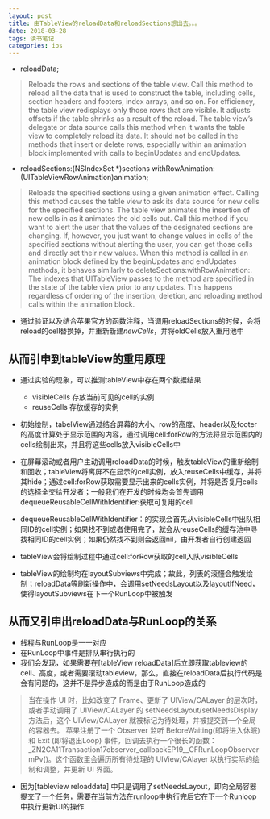 ```yaml
---
layout: post
title: 由TableView的reloadData和reloadSections想出去。。。
date: 2018-03-28
tags: 读书笔记
categories: ios
---
```


- reloadData;
>Reloads the rows and sections of the table view.
Call this method to reload all the data that is used to construct the table, including cells, section headers and footers, index arrays, and so on. For efficiency, the table view redisplays only those rows that are visible. It adjusts offsets if the table shrinks as a result of the reload. The table view’s delegate or data source calls this method when it wants the table view to completely reload its data. It should not be called in the methods that insert or delete rows, especially within an animation block implemented with calls to beginUpdates and endUpdates.

- reloadSections:(NSIndexSet *)sections withRowAnimation:(UITableViewRowAnimation)animation;
>Reloads the specified sections using a given animation effect.
Calling this method causes the table view to ask its data source for new cells for the specified sections. The table view animates the insertion of new cells in as it animates the old cells out. Call this method if you want to alert the user that the values of the designated sections are changing. If, however, you just want to change values in cells of the specified sections without alerting the user, you can get those cells and directly set their new values.
When this method is called in an animation block defined by the beginUpdates and endUpdates methods, it behaves similarly to deleteSections:withRowAnimation:. The indexes that UITableView passes to the method are specified in the state of the table view prior to any updates. This happens regardless of ordering of the insertion, deletion, and reloading method calls within the animation block.

- 通过验证以及结合苹果官方的函数注释，当调用reloadSections的时候，会将reload的cell替换掉，并重新新建*newCells*，并将oldCells放入重用池中
## 从而引申到tableView的重用原理
- 通过实验的现象，可以推测tableView中存在两个数据结果
	- visibleCells 存放当前可见的cell的实例
	- reuseCells 存放缓存的实例

- 初始绘制，tabelView通过结合屏幕的大小、row的高度、header以及footer的高度计算处于显示范围的内容，通过调用cell:forRow的方法将显示范围内的cells绘制出来，并且将这些cells放入visibleCells中
- 在屏幕滚动或者用户主动调用reloadData的时候，触发tableView的重新绘制和回收；tableView将离屏不在显示的cell实例，放入reuseCells中缓存，并将其hide；通过cell:forRow获取需要显示出来的cells实例，并将是否复用cells的选择全交给开发者；一般我们在开发的时候均会首先调用dequeueReusableCellWithIdentifier:获取可复用的cell
- dequeueReusableCellWithIdentifier：的实现会首先从visibleCells中出队相同ID的cell实例；如果找不到或者使用完了，就会从reuseCells的缓存池中寻找相同ID的cell实例；如果仍然找不到则会返回nil，由开发者自行创建返回
- tableView会将绘制过程中通过cell:forRow获取的cell入队visibleCells
- tableView的绘制均在layoutSubviews中完成；故此，列表的滚懂会触发绘制；reloadData等刷新操作中，会调用setNeedsLayout以及layoutIfNeed，使得layoutSubviews在下一个RunLoop中被触发


## 从而又引申出reloadData与RunLoop的关系

- 线程与RunLoop是一一对应
- 在RunLoop中事件是排队串行执行的
- 我们会发现，如果需要在[tableView reloadData]后立即获取tableview的cell、高度，或者需要滚动tableview，那么，直接在reloadData后执行代码是会有问题的，这并不是异步造成的而是由于RunLoop造成的

> 当在操作 UI 时，比如改变了 Frame、更新了 UIView/CALayer 的层次时，或者手动调用了 UIView/CALayer 的 setNeedsLayout/setNeedsDisplay方法后，这个 UIView/CALayer 就被标记为待处理，并被提交到一个全局的容器去。 苹果注册了一个 Observer 监听 BeforeWaiting(即将进入休眠) 和 Exit (即将退出Loop) 事件，回调去执行一个很长的函数： _ZN2CA11Transaction17observer_callbackEP19__CFRunLoopObservermPv()。这个函数里会遍历所有待处理的 UIView/CAlayer 以执行实际的绘制和调整，并更新 UI 界面。

- 因为[tableview reloaddata] 中只是调用了setNeedsLayout，即向全局容器提交了一个任务，需要在当前方法在runloop中执行完后它在下一个Runloop中执行更新UI的操作